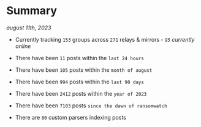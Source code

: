 
# Summary
_august 11th, 2023_

- Currently tracking `153` groups across `271` relays & mirrors - _`95` currently online_

- There have been `11` posts within the `last 24 hours`

- There have been `105` posts within the `month of august`

- There have been `994` posts within the `last 90 days`

- There have been `2412` posts within the `year of 2023`

- There have been `7103` posts `since the dawn of ransomwatch`

- There are `80` custom parsers indexing posts
